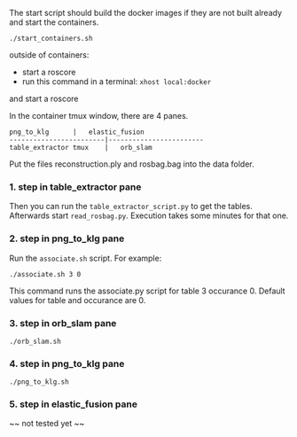 The start script should build the docker images if they are not built already and start the containers. 
```
./start_containers.sh
```


outside of containers: 
- start a roscore
- run this command in a terminal: `xhost local:docker`


and start a roscore

In the container tmux window, there are 4 panes. 

 	png_to_klg 	 	|	elastic_fusion 	
 	------------------------|------------------------
	table_extractor tmux	|	orb_slam 		
	

Put the files reconstruction.ply and rosbag.bag into the data folder.

###  1. step in table_extractor pane 
Then you can run the `table_extractor_script.py` to get the tables.
Afterwards start `read_rosbag.py`. Execution takes some minutes for that one.

###  2. step in png_to_klg pane 

Run the `associate.sh` script. For example:
```
./associate.sh 3 0
```
This command runs the associate.py script for table 3 occurance 0. Default values for table and occurance are 0.

###  3. step in orb_slam pane 

```
./orb_slam.sh
```

###  4. step in png_to_klg pane 
```
./png_to_klg.sh
```

###  5. step in elastic_fusion pane 

~~ not tested yet ~~
